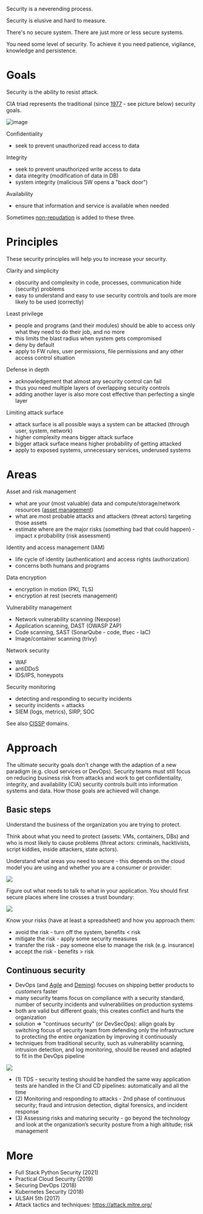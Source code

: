 Security is a neverending process.

Security is elusive and hard to measure.

There's no secure system. There are just more or less secure systems.

You need some level of security. To achieve it you need patience, vigilance, knowledge and persistence.

# Goals

Security is the ability to resist attack.

CIA triad represents the traditional (since [1977](https://nvlpubs.nist.gov/nistpubs/Legacy/SP/nbsspecialpublication500-19.pdf) - see picture below) security goals.

![image](https://user-images.githubusercontent.com/1047259/148757897-f51c3d58-8f26-46d8-973b-854ae47d84d4.png)

Confidentiality

* seek to prevent unauthorized read access to data

Integrity

* seek to prevent unauthorized write access to data
* data integrity (modification of data in DB)
* system integrity (malicious SW opens a "back door")
 
Availability

* ensure that information and service is available when needed

Sometimes [non-repudation](https://en.wikipedia.org/wiki/Non-repudiation) is added to these three.

# Principles

These security principles will help you to increase your security.

Clarity and simplicity

* obscurity and complexity in code, processes, communication hide (security) problems
* easy to understand and easy to use security controls and tools are more likely to be used (correctly)

Least privilege

* people and programs (and their modules) should be able to access only what they need to do their job, and no more
* this limits the blast radius when system gets compromised 
* deny by default
* apply to FW rules, user permissions, file permissions and any other access control situation

Defense in depth

* acknowledgement that almost any security control can fail
* thus you need multiple layers of overlapping security controls
* adding another layer is also more cost effective than perfecting a single layer

Limiting attack surface

* attack surface is all possible ways a system can be attacked (through user, system, network)
* higher complexity means bigger attack surface
* bigger attack surface means higher probability of getting attacked
* apply to exposed systems, unnecessary services, underused systems

# Areas

Asset and risk management

* what are your (most valuable) data and compute/storage/network resources ([asset management](https://danielmiessler.com/blog/continuous-asset-management-security/))
* what are most probable attacks and attackers (threat actors) targeting those assets
* estimate where are the major risks (something bad that could happen) - impact x probability (risk assessment)

Identity and access management (IAM)

* life cycle of identity (authentication) and access rights (authorization)
* concerns both humans and programs

Data encryption

* encryption in motion (PKI, TLS)
* encryption at rest (secrets management)

Vulnerability management

* Network vulnerability scanning (Nexpose)
* Application scanning, DAST (OWASP ZAP)
* Code scanning, SAST (SonarQube - code, tfsec - IaC)
* Image/container scanning (trivy)

Network security

* WAF
* antiDDoS
* IDS/IPS, honeypots

Security monitoring

* detecting and responding to security incidents
* security incidents = attacks
* SIEM (logs, metrics), SIRP, SOC

See also [CISSP](https://en.wikipedia.org/wiki/Certified_Information_Systems_Security_Professional) domains.

# Approach

The ultimate security goals don't change with the adaption of a new paradigm (e.g. cloud services or DevOps). Security teams must still focus on reducing business risk from attacks and work to get confidentiality, integrity, and availability (CIA) security controls built into information systems and data. How those goals are achieved will change.

## Basic steps

Understand the business of the organization you are trying to protect.

Think about what you need to protect (assets: VMs, containers, DBs) and who is most likely to cause problems (threat actors: criminals, hacktivists, script kiddies, inside attackers, state actors).

Understand what areas you need to secure - this depends on the cloud model you are using and whether you are a consumer or provider:

<img src="https://user-images.githubusercontent.com/1047259/138699080-24091008-c78f-48c1-bcc9-e9ac6afd0f8d.png" style="max-width:100%;height:auto;"> 

Figure out what needs to talk to what in your application. You should first secure places where line crosses a trust boundary:

<img src="https://user-images.githubusercontent.com/1047259/138698724-4a6ecae8-fe54-4d45-b7a8-3b35dfab50e1.png" style="max-width:100%;height:auto;"> 

Know your risks (have at least a spreadsheet) and how you approach them:

* avoid the risk - turn off the system, benefits < risk
* mitigate the risk - apply some security measures
* transfer the risk - pay someone else to manage the risk (e.g. insurance)
* accept the risk - benefits > risk

## Continuous security

* DevOps (and [Agile](http://agilemanifesto.org/) and [Deming](https://deming.org/explore/fourteen-points)) focuses on shipping better products to *customers* faster
* many security teams focus on compliance with a security standard, number of security incidents and vulnerabilities on production systems
* both are valid but different goals; this creates conflict and hurts the organization
* solution => "continuos security" (or DevSecOps): allign goals by switching focus of security team from defending only the infrastructure to protecting the entire organization by improving it continuously
* techniques from traditional security, such as vulnerability scanning, intrusion detection, and log monitoring, should be reused and adapted to fit in the DevOps pipeline

<img src="https://user-images.githubusercontent.com/1047259/141968423-133c5f24-6c1e-4eaf-89e0-167fae88c31e.png" style="max-width:100%;height:auto;"> 

* (1) TDS - security testing should be handled the same way application tests are handled in the CI and CD pipelines: automatically and all the time
* (2) Monitoring and responding to attacks - 2nd phase of continuous security; fraud and intrusion detection, digital forensics, and incident response
* (3) Assessing risks and maturing security - go beyond the technology and look at the organization’s security posture from a high altitude; risk management

# More

* Full Stack Python Security (2021)
* Practical Cloud Security (2019)
* Securing DevOps (2018)
* Kubernetes Security (2018)
* ULSAH 5th (2017)
* Attack tactics and techniques: https://attack.mitre.org/
